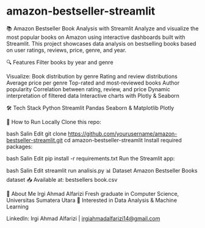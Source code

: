 # amazon-bestseller-streamlit

📚 Amazon Bestseller Book Analysis with Streamlit
Analyze and visualize the most popular books on Amazon using interactive dashboards built with Streamlit.
This project showcases data analysis on bestselling books based on user ratings, reviews, price, genre, and year.

🔍 Features
Filter books by year and genre

Visualize:
Book distribution by genre
Rating and review distributions
Average price per genre
Top-rated and most-reviewed books
Author popularity
Correlation between rating, review, and price
Dynamic interpretation of filtered data
Interactive charts with Plotly & Seaborn

🛠️ Tech Stack
Python
Streamlit
Pandas
Seaborn & Matplotlib
Plotly

📁 How to Run Locally
Clone this repo:

bash
Salin
Edit
git clone https://github.com/yourusername/amazon-bestseller-streamlit.git
cd amazon-bestseller-streamlit
Install required packages:

bash
Salin
Edit
pip install -r requirements.txt
Run the Streamlit app:

bash
Salin
Edit
streamlit run analisis.py
📊 Dataset
Amazon Bestseller Books dataset
📥 Available at: bestsellers book.csv

👤 About Me
Irgi Ahmad Alfarizi
Fresh graduate in Computer Science, Universitas Sumatera Utara
💼 Interested in Data Analysis & Machine Learning

LinkedIn: Irgi Ahmad Alfarizi | irgiahmadalfarizi14@gmail.com
